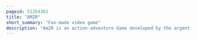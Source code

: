 ```yaml
---
pageid: 51264361
title: "AM2R"
short_summary: "Fan-made video game"
description: "Am2R is an action-adventure Game developed by the argentine Programmer Milton Guasti and released on metroid 30th Anniversary on August 6. It was originally released for Windows. It is an unofficial Remake of the 1991 Game Boy Game Metroid Ii: Return of Samus in the Style of Metroid: zero Mission. As in the original Metroid Ii Players control the Bounty Hunter Samus Aran who aims to eradicate the parasitic Metroids. Am2R adds several Features, including new Graphics and Music, new Areas and Bosses, altered Controls, and a Map System."
---
```

